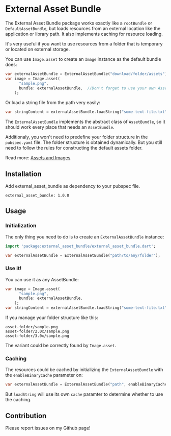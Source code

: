 # External Asset Bundle

The External Asset Bundle package works exactly like a `rootBundle` or `DefaultAssetBundle`, but loads resources from an external location like the application or library path. It also implements caching for resource loading.

It's very useful if you want to use resources from a folder that is temporary or located on external storage.

You can use `Image.asset` to create an `Image` instance as the default bundle does:
```dart
var externalAssetBundle = ExternalAssetBundle("download/folder/assets");
var image = Image.asset(
      "sample.png",
      bundle: externalAssetBundle,	//Don't forget to use your own AssetBundle!
    );
```

Or load a string file from the path very easily:
```dart
var stringContent = externalAssetBundle.loadString("some-text-file.txt");
```

The `ExternalAssetBundle` implements the abstract class of `AssetBundle`, so it should work every place that needs an `AssetBundle`.

Additionaly, you won't need to predefine your folder structure in the `pubspec.yaml` file. The folder structure is obtained dynamically. But you still need to follow the rules for constructing the default assets folder. 

Read more: [Assets and Images](https://flutter.dev/docs/development/ui/assets-and-images)

## Installation

Add external_asset_bundle as dependency to your pubspec file.

```
external_asset_bundle: 1.0.0
```

## Usage

### Initialization
The only thing you need to do is to create an `ExternalAssetBundle` instance:
```dart
import 'package:external_asset_bundle/external_asset_bundle.dart';

var externalAssetBundle = ExternalAssetBundle("path/to/any/folder");
```

### Use it!
You can use it as any AssetBundle:
```dart
var image = Image.asset(
      "sample.png",
      bundle: externalAssetBundle,
    );
var stringContent = externalAssetBundle.loadString("some-text-file.txt");
```

If you manage your folder structure like this:
```
asset-folder/sample.png
asset-folder/2.0x/sample.png
asset-folder/3.0x/sample.png
```
The variant could be correctly found by `Image.asset`.

### Caching
The resources could be cached by initializing the `ExternalAssetBundle` with the `enableBinaryCache`  parameter on:
```dart
var externalAssetBundle = ExternalAssetBundle("path", enableBinaryCache:true);
```

But `loadString` will use its own `cache` paramter to determine whether to use the caching.

## Contribution

Please report issues on my Github page! 